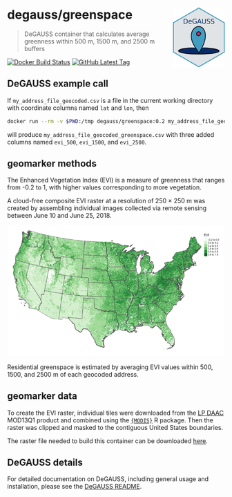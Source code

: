 # degauss/greenspace <a href='https://degauss-org.github.io/DeGAUSS/'><img src='DeGAUSS_hex.png' align="right" height="138.5" /></a>

> DeGAUSS container that calculates average greenness within 500 m, 1500 m, and 2500 m buffers

[![Docker Build Status](https://img.shields.io/docker/automated/degauss/greenspace)](https://hub.docker.com/repository/docker/degauss/greenspace/tags)
[![GitHub Latest Tag](https://img.shields.io/github/v/tag/degauss-org/greenspace)](https://github.com/degauss-org/greenspace/releases)

## DeGAUSS example call

If `my_address_file_geocoded.csv` is a file in the current working directory with coordinate columns named `lat` and `lon`, then

```sh
docker run --rm -v $PWD:/tmp degauss/greenspace:0.2 my_address_file_geocoded.csv
```

will produce `my_address_file_geocoded_greenspace.csv` with three added columns named `evi_500`, `evi_1500`, and `evi_2500`.

## geomarker methods

The Enhanced Vegetation Index (EVI) is a measure of greenness that ranges from -0.2 to 1, with higher values corresponding to more vegetation.

A cloud-free composite EVI raster at a resolution of 250 × 250 m was created by assembling individual images collected via remote sensing between June 10 and June 25, 2018.

![](figs/evi_us.png)

Residential greenspace is estimated by averaging EVI values within 500, 1500, and 2500 m of each geocoded address.

## geomarker data

To create the EVI raster, individual tiles were downloaded from the [LP DAAC](https://lpdaac.usgs.gov/) MOD13Q1 product and combined using the [`{MODIS}`](https://github.com/MatMatt/MODIS) R package. Then the raster was clipped and masked to the contiguous United States boundaries.

The raster file needed to build this container can be downloaded [here](https://s3.amazonaws.com/geomarker/greenspace/pepr_evi_June_2018_5072.tif). 

## DeGAUSS details

For detailed documentation on DeGAUSS, including general usage and installation, please see the [DeGAUSS README](https://github.com/degauss-org/DeGAUSS).




